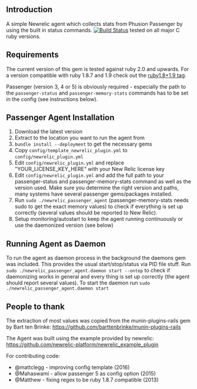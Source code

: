 ## Introduction

A simple Newrelic agent which collects stats from Phusion Passenger by using the built in status commands.
[![Build Status](https://travis-ci.org/tamaloa/newrelic_passenger_plugin.png?branch=master)](https://travis-ci.org/tamaloa/newrelic_passenger_plugin) tested on all major C ruby versions.

## Requirements

The current version of this gem is tested against ruby 2.0 and upwards. For a version compatible with ruby 1.8.7 and 1.9 
check out the [ruby1.8+1.9 tag](https://github.com/tamaloa/newrelic_passenger_plugin/tree/ruby1.8+1.9).

Passenger (version 3, 4 or 5) is obviously required - especially the path to the `passenger-status` and `passenger-memory-stats` commands has
to be set in the config (see instructions below).

## Passenger Agent Installation

1. Download the latest version
2. Extract to the location you want to run the agent from
3. `bundle install --deployment` to get the necessary gems
4. Copy `config/template_newrelic_plugin.yml` to `config/newrelic_plugin.yml`
5. Edit `config/newrelic_plugin.yml` and replace "YOUR_LICENSE_KEY_HERE" with your New Relic license key
6. Edit `config/newrelic_plugin.yml` and add the full path to your passenger-status and passenger-memory-stats command
as well as the version used. Make sure you determine the right version and paths, many systems have several passenger gems/packages installed.
7. Run `sudo ./newrelic_passenger_agent` (passenger-memory-stats needs sudo to get the exact memory values) to check if everything is set up correctly (several values should be reported to New Relic).
8. Setup monitoring/autostart to keep the agent running continuously or use the daemonized version (see below)

## Running Agent as Daemon

To run the agent as daemon process in the background the daemons gem was included. This provides the usual start/stop/status via PID file stuff.
Run `sudo ./newrelic_passenger_agent.daemon start --ontop` to check if daemonizing works in general and every thing is set up correctly (the agent should report several values).
To start the daemon run `sudo ./newrelic_passenger_agent.daemon start`

## People to thank

The extraction of most values was copied from the munin-plugins-rails gem by Bart ten Brinke:
https://github.com/barttenbrinke/munin-plugins-rails

The Agent was built using the example provided by newrelic:
https://github.com/newrelic-platform/newrelic_example_plugin

For contributing code:

  * @mattclegg - improving config template (2016)
  * @Mahaswami - allow passenger 5 as config option (2015)
  * @Matthew - fixing regex to be ruby 1.8.7 compatible (2013)